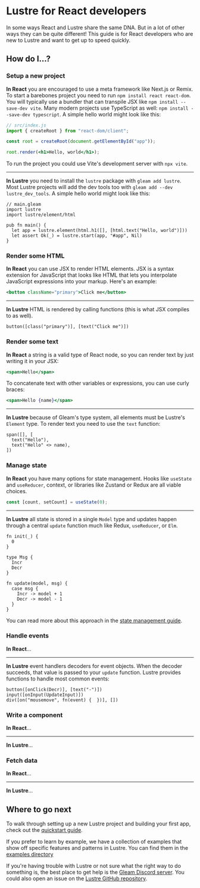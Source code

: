 # Lustre for React developers

In some ways React and Lustre share the same DNA. But in a lot of other ways they
can be quite different! This guide is for React developers who are new to Lustre
and want to get up to speed quickly.

## How do I...?

### Setup a new project

**In React** you are encouraged to use a meta framework like Next.js or Remix. To
start a barebones project you need to run `npm install react react-dom`. You will
typically use a bundler that can transpile JSX like `npm install --save-dev vite`.
Many modern projects use TypeScript as well: `npm install --save-dev typescript`.
A simple hello world might look like this:

```jsx
// src/index.js
import { createRoot } from "react-dom/client";

const root = createRoot(document.getElementById("app"));

root.render(<h1>Hello, world</h1>);
```

To run the project you could use Vite's development server with `npx vite`.

---

**In Lustre** you need to install the `lustre` package with `gleam add lustre`.
Most Lustre projects will add the dev tools too with `gleam add --dev lustre_dev_tools`.
A simple hello world might look like this:

```gleam
// main.gleam
import lustre
import lustre/element/html

pub fn main() {
  let app = lustre.element(html.h1([], [html.text("Hello, world")]))
  let assert Ok(_) = lustre.start(app, "#app", Nil)
}
```

### Render some HTML

**In React** you can use JSX to render HTML elements. JSX is a syntax extension
for JavaScript that looks like HTML that lets you interpolate JavaScript expressions
into your markup. Here's an example:

```jsx
<button className="primary">Click me</button>
```

---

**In Lustre** HTML is rendered by calling functions (this is what JSX compiles to
as well).

```gleam
button([class("primary")], [text("Click me")])
```

### Render some text

**In React** a string is a valid type of React node, so you can render text by
just writing it in your JSX:

```jsx
<span>Hello</span>
```

To concatenate text with other variables or expressions, you can use curly braces:

```jsx
<span>Hello {name}</span>
```

---

**In Lustre** because of Gleam's type system, all elements must be Lustre's `Element`
type. To render text you need to use the `text` function:

```gleam
span([], [
  text("Hello"),
  text("Hello" <> name),
])
```

### Manage state

**In React** you have many options for state management. Hooks like `useState` and
`useReducer`, context, or libraries like Zustand or Redux are all viable choices.

```jsx
const [count, setCount] = useState(0);
```

---

**In Lustre** all state is stored in a single `Model` type and updates happen
through a central `update` function much like Redux, `useReducer`, or `Elm`.

```gleam
fn init(_) {
  0
}

type Msg {
  Incr
  Decr
}

fn update(model, msg) {
  case msg {
    Incr -> model + 1
    Decr -> model - 1
  }
}
```

You can read more about this approach in the [state management guide](https://hexdocs.pm/lustre/guide/02-state-management.html).

### Handle events

**In React**...

---

**In Lustre** event handlers decoders for event objects. When the decoder succeeds,
that value is passed to your `update` function. Lustre provides functions to handle
most common events:

```gleam
button([onClick(Decr)], [text("-")])
input([onInput(UpdateInput)])
div([on("mousemove", fn(event) {  })], [])
```

### Write a component

**In React**...

---

**In Lustre**...

### Fetch data

**In React**...

---

**In Lustre**...

## Where to go next

To walk through setting up a new Lustre project and building your first app, check
out the [quickstart guide](https://hexdocs.pm/lustre/guide/01-quickstart.html).

If you prefer to learn by example, we have a collection of examples that show
off specific features and patterns in Lustre. You can find them in the
[examples directory](https://hexdocs.pm/lustre/reference/examples.html)

If you're having trouble with Lustre or not sure what the right way to do
something is, the best place to get help is the [Gleam Discord server](https://discord.gg/Fm8Pwmy).
You could also open an issue on the [Lustre GitHub repository](https://github.com/lustre-labs/lustre/issues).
